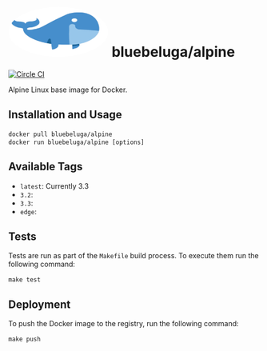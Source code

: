 
# [<img src=".bluebeluga.png" height="100" width="200" style="border-radius: 50%;" alt="@fancyremarker" />](https://github.com/riddopic/docker-alpine) bluebeluga/alpine

[![Circle CI](http://circle.bluebeluga.io/gh/riddopic/docker-alpine.svg?style=svg)](http://circle.bluebeluga.io/gh/riddopic/docker-alpine)

Alpine Linux base image for Docker.

## Installation and Usage

```
docker pull bluebeluga/alpine
docker run bluebeluga/alpine [options]
```

## Available Tags

* `latest`: Currently 3.3
* `3.2`:
* `3.3`:
* `edge`:


## Tests

Tests are run as part of the `Makefile` build process. To execute them run the following command:

```
make test
```

## Deployment

To push the Docker image to the registry, run the following command:

```
make push
```
